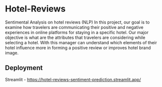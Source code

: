 # Hotel-Reviews
Sentimental Analysis on hotel reviews (NLP)
In this project, our goal is to examine how travelers are communicating their positive and negative experiences in online platforms for staying in a specific hotel. Our major objective is what are the attributes that travelers are considering while selecting a hotel. With this manager can understand which elements of their hotel influence more in forming a positive review or improves hotel brand image.

## Deployment
Streamlit - https://hotel-reviews-sentiment-prediction.streamlit.app/
